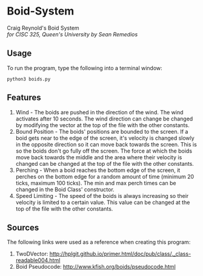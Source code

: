 # Boid-System
Craig Reynold's Boid System <br>
<i>for CISC 325, Queen's University by Sean Remedios</i>

## Usage
To run the program, type the following into a terminal window:
```
python3 boids.py
```

## Features
1. Wind - The boids are pushed in the direction of the wind. The wind activates after 10 seconds. The wind direction can change be changed by modifying the vector at the top of the file with the other constants.
2. Bound Position - The boids' positions are bounded to the screen. If a boid gets near to the edge of the screen, it's velocity is changed slowly in the opposite direction so it can move back towards the screen. This is so the boids don't go fully off the screen. The force at which the boids move back towards the middle and the area where their velocity is changed can be changed at the top of the file with the other constants.
3. Perching - When a boid reaches the bottom edge of the screen, it perches on the bottom edge for a random amount of time (minimum 20 ticks, maximum 100 ticks). The min and max perch times can be changed in the Boid Class' constructor.
4. Speed Limiting - The speed of the boids is always increasing so their velocity is limited to a certain value. This value can be changed at the top of the file with the other constants.

## Sources
The following links were used as a reference when creating this program:
1. TwoDVector: http://hplgit.github.io/primer.html/doc/pub/class/._class-readable004.html
2. Boid Pseudocode: http://www.kfish.org/boids/pseudocode.html
